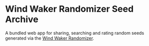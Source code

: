 # Wind Waker Randomizer Seed Archive

A bundled web app for sharing, searching and rating random seeds generated via the [Wind Waker Randomizer](https://github.com/LagoLunatic/wwrando).

